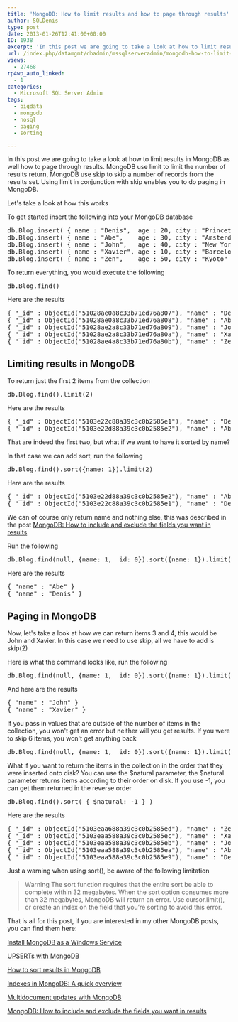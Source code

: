 ```yaml
---
title: 'MongoDB: How to limit results and how to page through results'
author: SQLDenis
type: post
date: 2013-01-26T12:41:00+00:00
ID: 1938
excerpt: 'In this post we are going to take a look at how to limit results in MongoDB as well how to page through results. MongoDB use limit to limit the number of results return, MongoDB use skip to skip a number of records from the results set. Using limit in c&hellip;'
url: /index.php/datamgmt/dbadmin/mssqlserveradmin/mongodb-how-to-limit-results/
views:
  - 27468
rp4wp_auto_linked:
  - 1
categories:
  - Microsoft SQL Server Admin
tags:
  - bigdata
  - mongodb
  - nosql
  - paging
  - sorting

---
```

In this post we are going to take a look at how to limit results in MongoDB as well how to page through results. MongoDB use limit to limit the number of results return, MongoDB use skip to skip a number of records from the results set. Using limit in conjunction with skip enables you to do paging in MongoDB.

Let's take a look at how this works

To get started insert the following into your MongoDB database

<pre>db.Blog.insert( { name : "Denis",  age : 20, city : "Princeton" } )
db.Blog.insert( { name : "Abe",    age : 30, city : "Amsterdam" } )
db.Blog.insert( { name : "John",   age : 40, city : "New York"  } )
db.Blog.insert( { name : "Xavier", age : 10, city : "Barcelona" } )
db.Blog.insert( { name : "Zen",    age : 50, city : "Kyoto"     } )</pre>

To return everything, you would execute the following

<pre>db.Blog.find()</pre>

Here are the results

<pre>{ "_id" : ObjectId("51028ae0a8c33b71ed76a807"), "name" : "Denis", "age" : 20, "city" : "Princeton" }
{ "_id" : ObjectId("51028ae0a8c33b71ed76a808"), "name" : "Abe", "age" : 30, "city" : "Amsterdam" }
{ "_id" : ObjectId("51028ae2a8c33b71ed76a809"), "name" : "John", "age" : 40, "city" : "New York" }
{ "_id" : ObjectId("51028ae2a8c33b71ed76a80a"), "name" : "Xavier", "age" : 10, "city" : "Barcelona" }
{ "_id" : ObjectId("51028ae4a8c33b71ed76a80b"), "name" : "Zen", "age" : 50, "city" : "Kyoto" }</pre>

## Limiting results in MongoDB

To return just the first 2 items from the collection

<pre>db.Blog.find().limit(2)</pre>

Here are the results

<pre>{ "_id" : ObjectId("5103e22c88a39c3c0b2585e1"), "name" : "Denis", "age" : 20, "city" : "Princeton" }
{ "_id" : ObjectId("5103e22d88a39c3c0b2585e2"), "name" : "Abe", "age" : 30, "city" : "Amsterdam" }</pre>

That are indeed the first two, but what if we want to have it sorted by name?
  
In that case we can add sort, run the following

<pre>db.Blog.find().sort({name: 1}).limit(2)</pre>

Here are the results

<pre>{ "_id" : ObjectId("5103e22d88a39c3c0b2585e2"), "name" : "Abe", "age" : 30, "city" : "Amsterdam" }
{ "_id" : ObjectId("5103e22c88a39c3c0b2585e1"), "name" : "Denis", "age" : 20, "city" : "Princeton" }</pre>

We can of course only return name and nothing else, this was described in the post [MongoDB: How to include and exclude the fields you want in results][1]

Run the following

<pre>db.Blog.find(null, {name: 1, _id: 0}).sort({name: 1}).limit(2)</pre>

Here are the results

<pre>{ "name" : "Abe" }
{ "name" : "Denis" }</pre>

## Paging in MongoDB

Now, let's take a look at how we can return items 3 and 4, this would be John and Xavier. In this case we need to use skip, all we have to add is skip(2)

Here is what the command looks like, run the following

<pre>db.Blog.find(null, {name: 1, _id: 0}).sort({name: 1}).limit(2).skip(2)</pre>

And here are the results

<pre>{ "name" : "John" }
{ "name" : "Xavier" }</pre>

If you pass in values that are outside of the number of items in the collection, you won't get an error but neither will you get results. If you were to skip 6 items, you won't get anything back

<pre>db.Blog.find(null, {name: 1, _id: 0}).sort({name: 1}).limit(2).skip(6)</pre>

What if you want to return the items in the collection in the order that they were inserted onto disk? You can use the $natural parameter, the $natural parameter returns items according to their order on disk. If you use -1, you can get them returned in the reverse order

<pre>db.Blog.find().sort( { $natural: -1 } )</pre>

Here are the results 

<pre>{ "_id" : ObjectId("5103eaa688a39c3c0b2585ed"), "name" : "Zen", "age" : 50, "city" : "Kyoto" }
{ "_id" : ObjectId("5103eaa588a39c3c0b2585ec"), "name" : "Xavier", "age" : 10, "city" : "Barcelona" }
{ "_id" : ObjectId("5103eaa588a39c3c0b2585eb"), "name" : "John", "age" : 40, "city" : "New York" }
{ "_id" : ObjectId("5103eaa588a39c3c0b2585ea"), "name" : "Abe", "age" : 30, "city" : "Amsterdam" }
{ "_id" : ObjectId("5103eaa588a39c3c0b2585e9"), "name" : "Denis", "age" : 20, "city" : "Princeton" }</pre>

Just a warning when using sort(), be aware of the following limitation

> Warning The sort function requires that the entire sort be able to complete within 32 megabytes. When the sort option consumes more than 32 megabytes, MongoDB will return an error. Use cursor.limit(), or create an index on the field that you’re sorting to avoid this error.

That is all for this post, if you are interested in my other MongoDB posts, you can find them here:
  
[Install MongoDB as a Windows Service][2]
  
[UPSERTs with MongoDB][3]
  
[How to sort results in MongoDB][4]
  
[Indexes in MongoDB: A quick overview][5]
  
[Multidocument updates with MongoDB][6]
  
[MongoDB: How to include and exclude the fields you want in results][1]

 [1]: /index.php/DataMgmt/DBProgramming/mongodb-how-to-include-and
 [2]: /index.php/DataMgmt/DBProgramming/creating-mongodb-as-a-service
 [3]: /index.php/DataMgmt/DBProgramming/doing-upserts-in-mongodb
 [4]: /index.php/DataMgmt/DBProgramming/mongodb-how-to-sort-results
 [5]: /index.php/DataMgmt/DBProgramming/indexes-in-mongodb
 [6]: /index.php/DataMgmt/DBProgramming/multidocument-updates-with-mongodb
